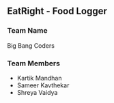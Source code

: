 ## EatRight - Food Logger

### Team Name 
Big Bang Coders

### Team Members
- Kartik Mandhan
- Sameer  Kavthekar
- Shreya Vaidya
